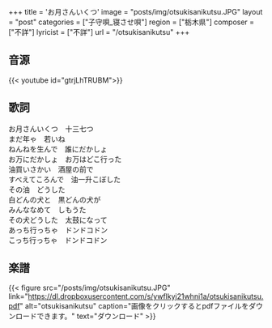 +++
title = 'お月さんいくつ'
image = "posts/img/otsukisanikutsu.JPG"
layout = "post"
categories = ["子守唄_寝させ唄"]
region = ["栃木県"]
composer = ["不詳"]
lyricist = ["不詳"]
url = "/otsukisanikutsu"
+++

## 音源
{{< youtube id="gtrjLhTRUBM">}}

## 歌詞
お月さんいくつ　十三七つ  
まだ年ゃ　若いね  
ねんねを生んで　誰にだかしょ  
お万にだかしょ　お万はどこ行った  
油買いさかい　酒屋の前で  
すべえてころんで　油一升こぼした  
その油　どうした  
白どんの犬と　黒どんの犬が  
みんななめて　しもうた  
その犬どうした　太鼓になって  
あっち行っちゃ　ドンドコドン  
こっち行っちゃ　ドンドコドン  

## 楽譜
{{< figure src="/posts/img/otsukisanikutsu.JPG" link="https://dl.dropboxusercontent.com/s/ywflkyj21whni1a/otsukisanikutsu.pdf" alt="otsukisanikutsu" caption="画像をクリックするとpdfファイルをダウンロードできます。" text="ダウンロード" >}}